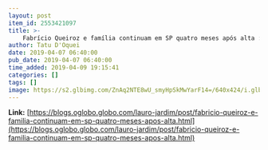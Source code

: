 ```yaml
---
layout: post
item_id: 2553421097
title: >-
    Fabrício Queiroz e família continuam em SP quatro meses após alta : Lauro Jardim
author: Tatu D'Oquei
date: 2019-04-07 06:40:00
pub_date: 2019-04-07 06:40:00
time_added: 2019-04-09 19:15:41
categories: []
tags: []
image: https://s2.glbimg.com/ZnAq2NTE8wU_smyHpSkMwYarF14=/640x424/i.glbimg.com/og/ig/infoglobo1/f/original/2019/01/07/80423788_o_motorista_fabricio_queiroz_ex-assessor_do_senador_eleito_flavio_bolsonaro_psl-rj_diss.jpg
---
```


**Link:** [https://blogs.oglobo.globo.com/lauro-jardim/post/fabricio-queiroz-e-familia-continuam-em-sp-quatro-meses-apos-alta.html](https://blogs.oglobo.globo.com/lauro-jardim/post/fabricio-queiroz-e-familia-continuam-em-sp-quatro-meses-apos-alta.html)

